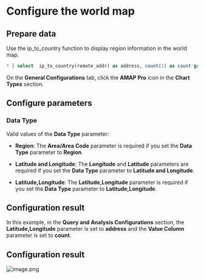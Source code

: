 # Configure the world map
## Prepare data
Use the ip_to_country function to display region information in the world map.
```sql
* | select  ip_to_country(remote_addr) as address, count(1) as count group by address order by count desc limit 10
```

On the **General Configurations** tab, click the **AMAP Pro** icon in the **Chart Types** section.

## Configure parameters
### Data Type
Valid values of the **Data Type** parameter:

- **Region**: The **Area/Area Code** parameter is required if you set the **Data Type** parameter to **Region**.
- **Latitude and Longitude**: The **Longitude** and **Latitude** parameters are required if you set the **Data Type** parameter to **Latitude and Longitude**.

- **Latitude,Longitude**: The **Latitude,Longitude** parameter is required if you set the **Data Type** parameter to **Latitude,Longitude**.

## Configuration result
In this example, in the **Query and Analysis Configurations** section, the **Latitude,Longitude** parameter is set to **address** and the **Value Column** parameter is set to **count**.

## Configuration result
![image.png](/img/src/en/visulization/mapPro/heatMap/worldMap01.png)


